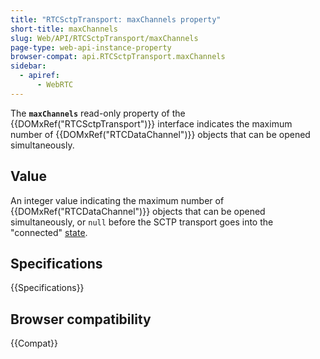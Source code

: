 ```yaml
---
title: "RTCSctpTransport: maxChannels property"
short-title: maxChannels
slug: Web/API/RTCSctpTransport/maxChannels
page-type: web-api-instance-property
browser-compat: api.RTCSctpTransport.maxChannels
sidebar:
  - apiref:
      - WebRTC
---
```


The **`maxChannels`** read-only property of the {{DOMxRef("RTCSctpTransport")}} interface indicates the maximum number of {{DOMxRef("RTCDataChannel")}} objects that can be opened simultaneously.

## Value

An integer value indicating the maximum number of {{DOMxRef("RTCDataChannel")}} objects that can be opened simultaneously, or `null` before the SCTP transport goes into the "connected" [state](/en-US/docs/Web/API/RTCSctpTransport/state).

## Specifications

{{Specifications}}

## Browser compatibility

{{Compat}}
